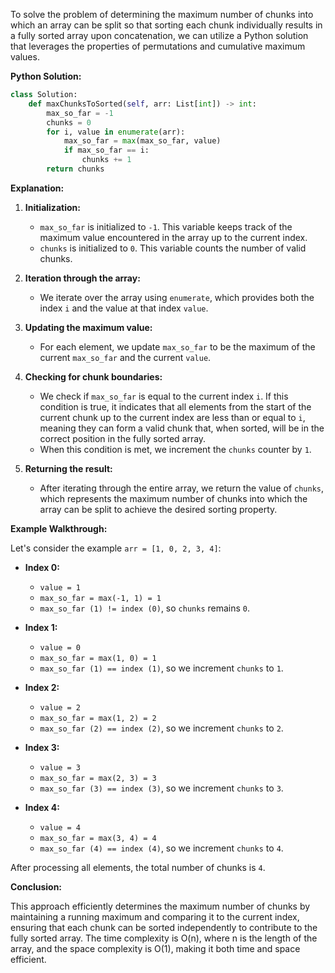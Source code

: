 To solve the problem of determining the maximum number of chunks into which an array can be split so that sorting each chunk individually results in a fully sorted array upon concatenation, we can utilize a Python solution that leverages the properties of permutations and cumulative maximum values.

**Python Solution:**

```python
class Solution:
    def maxChunksToSorted(self, arr: List[int]) -> int:
        max_so_far = -1
        chunks = 0
        for i, value in enumerate(arr):
            max_so_far = max(max_so_far, value)
            if max_so_far == i:
                chunks += 1
        return chunks
```

**Explanation:**

1. **Initialization:**
   - `max_so_far` is initialized to `-1`. This variable keeps track of the maximum value encountered in the array up to the current index.
   - `chunks` is initialized to `0`. This variable counts the number of valid chunks.

2. **Iteration through the array:**
   - We iterate over the array using `enumerate`, which provides both the index `i` and the value at that index `value`.

3. **Updating the maximum value:**
   - For each element, we update `max_so_far` to be the maximum of the current `max_so_far` and the current `value`.

4. **Checking for chunk boundaries:**
   - We check if `max_so_far` is equal to the current index `i`. If this condition is true, it indicates that all elements from the start of the current chunk up to the current index are less than or equal to `i`, meaning they can form a valid chunk that, when sorted, will be in the correct position in the fully sorted array.
   - When this condition is met, we increment the `chunks` counter by `1`.

5. **Returning the result:**
   - After iterating through the entire array, we return the value of `chunks`, which represents the maximum number of chunks into which the array can be split to achieve the desired sorting property.

**Example Walkthrough:**

Let's consider the example `arr = [1, 0, 2, 3, 4]`:

- **Index 0:**
  - `value = 1`
  - `max_so_far = max(-1, 1) = 1`
  - `max_so_far (1) != index (0)`, so `chunks` remains `0`.

- **Index 1:**
  - `value = 0`
  - `max_so_far = max(1, 0) = 1`
  - `max_so_far (1) == index (1)`, so we increment `chunks` to `1`.

- **Index 2:**
  - `value = 2`
  - `max_so_far = max(1, 2) = 2`
  - `max_so_far (2) == index (2)`, so we increment `chunks` to `2`.

- **Index 3:**
  - `value = 3`
  - `max_so_far = max(2, 3) = 3`
  - `max_so_far (3) == index (3)`, so we increment `chunks` to `3`.

- **Index 4:**
  - `value = 4`
  - `max_so_far = max(3, 4) = 4`
  - `max_so_far (4) == index (4)`, so we increment `chunks` to `4`.

After processing all elements, the total number of chunks is `4`.

**Conclusion:**

This approach efficiently determines the maximum number of chunks by maintaining a running maximum and comparing it to the current index, ensuring that each chunk can be sorted independently to contribute to the fully sorted array. The time complexity is O(n), where n is the length of the array, and the space complexity is O(1), making it both time and space efficient. 